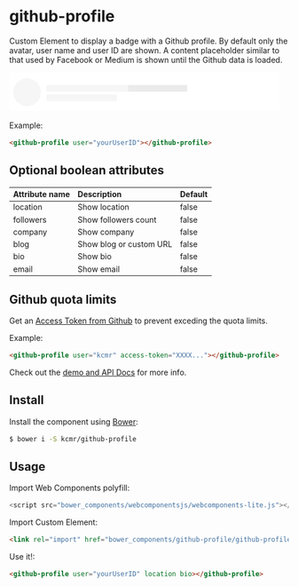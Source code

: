 # github-profile

Custom Element to display a badge with a Github profile.
By default only the avatar, user name and user ID are shown. A content placeholder
similar to that used by Facebook or Medium is shown until the Github data is loaded.

[![Demo](github-profile-demo.gif)](https://kcmr.github.io/github-profile/components/github-profile/demo/index.html)

Example:
```html
<github-profile user="yourUserID"></github-profile>
```

## Optional boolean attributes
Attribute name | Description | Default
:-- | :-- | :--
location | Show location | false
followers | Show followers count | false
company | Show company | false
blog | Show blog or custom URL | false
bio | Show bio | false
email | Show email | false

## Github quota limits

Get an [Access Token from Github](https://developer.github.com/v3/auth/#basic-authentication) to prevent exceding the quota limits.

Example:
```html
<github-profile user="kcmr" access-token="XXXX..."></github-profile>
```

Check out the [demo and API Docs](https://kcmr.github.io/github-profile/components/github-profile/) for more info.

## Install

Install the component using [Bower](http://bower.io/):

```bash
$ bower i -S kcmr/github-profile
```

## Usage

Import Web Components polyfill:

```js
<script src="bower_components/webcomponentsjs/webcomponents-lite.js"></script>
```

Import Custom Element:

```html
<link rel="import" href="bower_components/github-profile/github-profile.html">
```

Use it!:

```html
<github-profile user="yourUserID" location bio></github-profile>
```
